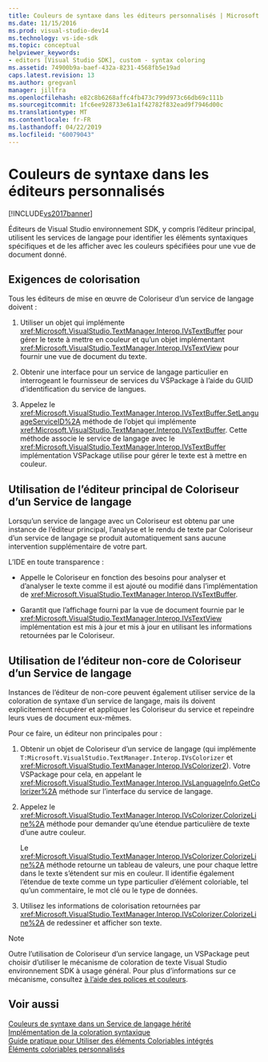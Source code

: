 ```yaml
---
title: Couleurs de syntaxe dans les éditeurs personnalisés | Microsoft Docs
ms.date: 11/15/2016
ms.prod: visual-studio-dev14
ms.technology: vs-ide-sdk
ms.topic: conceptual
helpviewer_keywords:
- editors [Visual Studio SDK], custom - syntax coloring
ms.assetid: 74900b9a-baef-432a-8231-4568fb5e19ad
caps.latest.revision: 13
ms.author: gregvanl
manager: jillfra
ms.openlocfilehash: e82c8b6268affc4fb473c799d973c66db69c111b
ms.sourcegitcommit: 1fc6ee928733e61a1f42782f832ead9f7946d00c
ms.translationtype: MT
ms.contentlocale: fr-FR
ms.lasthandoff: 04/22/2019
ms.locfileid: "60079043"
---
```

# <a name="syntax-coloring-in-custom-editors"></a>Couleurs de syntaxe dans les éditeurs personnalisés
[!INCLUDE[vs2017banner](../includes/vs2017banner.md)]

Éditeurs de Visual Studio environnement SDK, y compris l’éditeur principal, utilisent les services de langage pour identifier les éléments syntaxiques spécifiques et de les afficher avec les couleurs spécifiées pour une vue de document donné.  
  
## <a name="colorization-requirements"></a>Exigences de colorisation  
 Tous les éditeurs de mise en œuvre de Coloriseur d’un service de langage doivent :  
  
1. Utiliser un objet qui implémente <xref:Microsoft.VisualStudio.TextManager.Interop.IVsTextBuffer> pour gérer le texte à mettre en couleur et qu’un objet implémentant <xref:Microsoft.VisualStudio.TextManager.Interop.IVsTextView> pour fournir une vue de document du texte.  
  
2. Obtenir une interface pour un service de langage particulier en interrogeant le fournisseur de services du VSPackage à l’aide du GUID d’identification du service de langues.  
  
3. Appelez le <xref:Microsoft.VisualStudio.TextManager.Interop.IVsTextBuffer.SetLanguageServiceID%2A> méthode de l’objet qui implémente <xref:Microsoft.VisualStudio.TextManager.Interop.IVsTextBuffer>. Cette méthode associe le service de langage avec le <xref:Microsoft.VisualStudio.TextManager.Interop.IVsTextBuffer> implémentation VSPackage utilise pour gérer le texte est à mettre en couleur.  
  
## <a name="core-editor-usage-of-a-language-services-colorizer"></a>Utilisation de l’éditeur principal de Coloriseur d’un Service de langage  
 Lorsqu’un service de langage avec un Coloriseur est obtenu par une instance de l’éditeur principal, l’analyse et le rendu de texte par Coloriseur d’un service de langage se produit automatiquement sans aucune intervention supplémentaire de votre part.  
  
 L’IDE en toute transparence :  
  
- Appelle le Coloriseur en fonction des besoins pour analyser et d’analyser le texte comme il est ajouté ou modifié dans l’implémentation de <xref:Microsoft.VisualStudio.TextManager.Interop.IVsTextBuffer>.  
  
- Garantit que l’affichage fourni par la vue de document fournie par le <xref:Microsoft.VisualStudio.TextManager.Interop.IVsTextView> implémentation est mis à jour et mis à jour en utilisant les informations retournées par le Coloriseur.  
  
## <a name="non-core-editor-usage-of-a-language-services-colorizer"></a>Utilisation de l’éditeur non-core de Coloriseur d’un Service de langage  
 Instances de l’éditeur de non-core peuvent également utiliser service de la coloration de syntaxe d’un service de langage, mais ils doivent explicitement récupérer et appliquer les Coloriseur du service et repeindre leurs vues de document eux-mêmes.  
  
 Pour ce faire, un éditeur non principales pour :  
  
1. Obtenir un objet de Coloriseur d’un service de langage (qui implémente `T:Microsoft.VisualStudio.TextManager.Interop.IVsColorizer` et <xref:Microsoft.VisualStudio.TextManager.Interop.IVsColorizer2>). Votre VSPackage pour cela, en appelant le <xref:Microsoft.VisualStudio.TextManager.Interop.IVsLanguageInfo.GetColorizer%2A> méthode sur l’interface du service de langage.  
  
2. Appelez le <xref:Microsoft.VisualStudio.TextManager.Interop.IVsColorizer.ColorizeLine%2A> méthode pour demander qu’une étendue particulière de texte d’une autre couleur.  
  
     Le <xref:Microsoft.VisualStudio.TextManager.Interop.IVsColorizer.ColorizeLine%2A> méthode retourne un tableau de valeurs, une pour chaque lettre dans le texte s’étendent sur mis en couleur. Il identifie également l’étendue de texte comme un type particulier d’élément coloriable, tel qu’un commentaire, le mot clé ou le type de données.  
  
3. Utilisez les informations de colorisation retournées par <xref:Microsoft.VisualStudio.TextManager.Interop.IVsColorizer.ColorizeLine%2A> de redessiner et afficher son texte.  
  
> [!NOTE]
>  Outre l’utilisation de Coloriseur d’un service langage, un VSPackage peut choisir d’utiliser le mécanisme de coloration de texte Visual Studio environnement SDK à usage général. Pour plus d’informations sur ce mécanisme, consultez [à l’aide des polices et couleurs](../extensibility/using-fonts-and-colors.md).  
  
## <a name="see-also"></a>Voir aussi  
 [Couleurs de syntaxe dans un Service de langage hérité](../extensibility/internals/syntax-coloring-in-a-legacy-language-service.md)   
 [Implémentation de la coloration syntaxique](../extensibility/internals/implementing-syntax-coloring.md)   
 [Guide pratique pour Utiliser des éléments Coloriables intégrés](../extensibility/internals/how-to-use-built-in-colorable-items.md)   
 [Éléments coloriables personnalisés](../extensibility/internals/custom-colorable-items.md)
